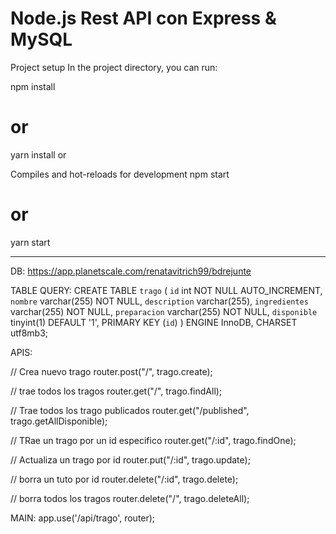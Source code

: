 # Node.js Rest API con Express & MySQL


Project setup
In the project directory, you can run:

npm install
# or
yarn install
or

Compiles and hot-reloads for development
npm start
# or
yarn start


----------------------


DB:
https://app.planetscale.com/renatavitrich99/bdrejunte

TABLE QUERY:
CREATE TABLE `trago` (
	`id` int NOT NULL AUTO_INCREMENT,
	`nombre` varchar(255) NOT NULL,
	`description` varchar(255),
	`ingredientes` varchar(255) NOT NULL,
	`preparacion` varchar(255) NOT NULL,
	`disponible` tinyint(1) DEFAULT '1',
	PRIMARY KEY (`id`)
) ENGINE InnoDB,
  CHARSET utf8mb3;

APIS:

// Crea nuevo trago
  router.post("/", trago.create);

  // trae todos los tragos
  router.get("/", trago.findAll);

  // Trae todos los  trago publicados
  router.get("/published", trago.getAllDisponible);

  // TRae un trago por un id especifico
  router.get("/:id", trago.findOne);

  // Actualiza un trago por id
  router.put("/:id", trago.update);

  // borra un tuto por id
  router.delete("/:id", trago.delete);

  // borra todos los tragos
  router.delete("/", trago.deleteAll);

  MAIN: app.use('/api/trago', router);
